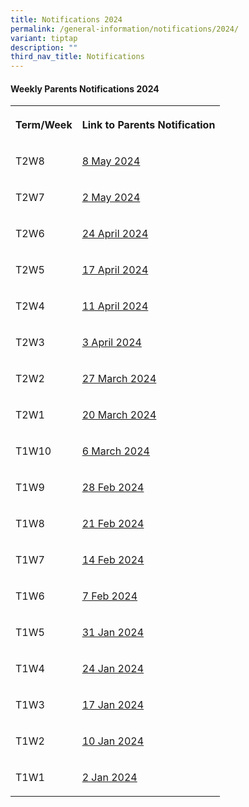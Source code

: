```yaml
---
title: Notifications 2024
permalink: /general-information/notifications/2024/
variant: tiptap
description: ""
third_nav_title: Notifications
---
```

<h4><strong>Weekly Parents Notifications 2024</strong></h4>
<table style="minWidth: 50px">
<colgroup>
<col>
<col>
</colgroup>
<tbody>
<tr>
<th rowspan="1" colspan="1">
<p>Term/Week</p>
</th>
<th rowspan="1" colspan="1">
<p><strong>Link to Parents Notification</strong>
</p>
</th>
</tr>
<tr>
<td rowspan="1" colspan="1">
<p>T2W8</p>
</td>
<td rowspan="1" colspan="1">
<p><a href="/files/Notifications/2024/T2W8_Parents_Notification__2024_05_08_.pdf" rel="noopener noreferrer nofollow" target="_blank">8 May 2024</a>
</p>
</td>
</tr>
<tr>
<td rowspan="1" colspan="1">
<p>T2W7</p>
</td>
<td rowspan="1" colspan="1">
<p><a href="/files/Notifications/2024/T2W7_Parents_Notification__2024_05_02_.pdf" rel="noopener noreferrer nofollow" target="_blank">2 May 2024</a>
</p>
</td>
</tr>
<tr>
<td rowspan="1" colspan="1">
<p>T2W6</p>
</td>
<td rowspan="1" colspan="1">
<p><a href="/files/Notifications/2024/T2W6_Parents_Notification__2024_04_24_.pdf" rel="noopener noreferrer nofollow" target="_blank">24 April 2024</a>
</p>
</td>
</tr>
<tr>
<td rowspan="1" colspan="1">
<p>T2W5</p>
</td>
<td rowspan="1" colspan="1">
<p><a href="/files/Notifications/2024/T2W5_Parents_Notification__2024_04_17_.pdf" rel="noopener noreferrer nofollow" target="_blank">17 April 2024</a>
</p>
</td>
</tr>
<tr>
<td rowspan="1" colspan="1">
<p>T2W4</p>
</td>
<td rowspan="1" colspan="1">
<p><a href="/files/Notifications/2024/T2W4_Parents_Notification__2024_04_11_.pdf" rel="noopener noreferrer nofollow" target="_blank">11 April 2024</a>
</p>
</td>
</tr>
<tr>
<td rowspan="1" colspan="1">
<p>T2W3</p>
</td>
<td rowspan="1" colspan="1">
<p><a href="/files/Notifications/2024/T2W3_Parents_Notification__2024_04_03_.pdf" rel="noopener noreferrer nofollow" target="_blank">3 April 2024</a>
</p>
</td>
</tr>
<tr>
<td rowspan="1" colspan="1">
<p>T2W2</p>
</td>
<td rowspan="1" colspan="1">
<p><a href="/files/Notifications/2024/T2W2_Parents_Notification__2024_03_27_.pdf" rel="noopener noreferrer nofollow" target="_blank">27 March 2024</a>
</p>
</td>
</tr>
<tr>
<td rowspan="1" colspan="1">
<p>T2W1</p>
</td>
<td rowspan="1" colspan="1">
<p><a href="/files/Notifications/2024/T2W1_Parents_Notification__2024_03_20_.pdf" rel="noopener noreferrer nofollow" target="_blank">20 March 2024</a>
</p>
</td>
</tr>
<tr>
<td rowspan="1" colspan="1">
<p>T1W10</p>
</td>
<td rowspan="1" colspan="1">
<p><a href="/files/Notifications/2024/T1W10_Parents_Notification__2024_03_06_.pdf" rel="noopener noreferrer nofollow" target="_blank">6 March 2024</a>
</p>
</td>
</tr>
<tr>
<td rowspan="1" colspan="1">
<p>T1W9</p>
</td>
<td rowspan="1" colspan="1">
<p><a href="/files/Notifications/2024/T1W9_Parents_Notification__2024_02_28_.pdf" rel="noopener noreferrer nofollow" target="_blank">28 Feb 2024</a>
</p>
</td>
</tr>
<tr>
<td rowspan="1" colspan="1">
<p>T1W8</p>
</td>
<td rowspan="1" colspan="1">
<p><a href="/files/Notifications/2024/T1W8_Parents_Notification__2024_02_21_.pdf" rel="noopener noreferrer nofollow" target="_blank">21 Feb 2024</a>
</p>
</td>
</tr>
<tr>
<td rowspan="1" colspan="1">
<p>T1W7</p>
</td>
<td rowspan="1" colspan="1">
<p><a href="/files/Notifications/2024/T1W7_Parents_Notification__2024_02_14_.pdf" rel="noopener noreferrer nofollow" target="_blank">14 Feb 2024</a>
</p>
</td>
</tr>
<tr>
<td rowspan="1" colspan="1">
<p>T1W6</p>
</td>
<td rowspan="1" colspan="1">
<p><a href="/files/Notifications/2024/T1W6_Parents_Notification__2024_02_07_.pdf" rel="noopener noreferrer nofollow" target="_blank">7 Feb 2024</a>
</p>
</td>
</tr>
<tr>
<td rowspan="1" colspan="1">
<p>T1W5</p>
</td>
<td rowspan="1" colspan="1">
<p><a href="/files/Notifications/2024/T1W5_Parents_Notification__2024_01_31_.pdf" rel="noopener noreferrer nofollow" target="_blank">31 Jan 2024</a>
</p>
</td>
</tr>
<tr>
<td rowspan="1" colspan="1">
<p>T1W4</p>
</td>
<td rowspan="1" colspan="1">
<p><a href="/files/Notifications/2024/T1W4_Parents_Notification__2024_01_24_.pdf" rel="noopener noreferrer nofollow" target="_blank">24 Jan 2024</a>
</p>
</td>
</tr>
<tr>
<td rowspan="1" colspan="1">
<p>T1W3</p>
</td>
<td rowspan="1" colspan="1">
<p><a href="/files/Notifications/2024/T1W3_Parents_Notification__2024_01_17_.pdf" rel="noopener noreferrer nofollow" target="_blank">17 Jan 2024</a>
</p>
</td>
</tr>
<tr>
<td rowspan="1" colspan="1">
<p>T1W2</p>
</td>
<td rowspan="1" colspan="1">
<p><a href="/files/Notifications/2024/T1W2_Parents_Notification__2024_01_10_.pdf" rel="noopener noreferrer nofollow" target="_blank">10 Jan 2024</a>
</p>
</td>
</tr>
<tr>
<td rowspan="1" colspan="1">
<p>T1W1</p>
</td>
<td rowspan="1" colspan="1">
<p><a href="/files/Notifications/2024/T1W1_Parents_Notification__2024_01_02_.pdf" rel="noopener noreferrer nofollow" target="_blank">2 Jan 2024</a>
</p>
</td>
</tr>
</tbody>
</table>
<p></p>